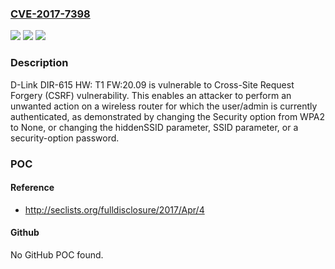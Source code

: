 ### [CVE-2017-7398](https://cve.mitre.org/cgi-bin/cvename.cgi?name=CVE-2017-7398)
![](https://img.shields.io/static/v1?label=Product&message=n%2Fa&color=blue)
![](https://img.shields.io/static/v1?label=Version&message=n%2Fa&color=blue)
![](https://img.shields.io/static/v1?label=Vulnerability&message=n%2Fa&color=brighgreen)

### Description

D-Link DIR-615 HW: T1 FW:20.09 is vulnerable to Cross-Site Request Forgery (CSRF) vulnerability. This enables an attacker to perform an unwanted action on a wireless router for which the user/admin is currently authenticated, as demonstrated by changing the Security option from WPA2 to None, or changing the hiddenSSID parameter, SSID parameter, or a security-option password.

### POC

#### Reference
- http://seclists.org/fulldisclosure/2017/Apr/4

#### Github
No GitHub POC found.

